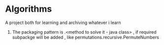 # Algorithms

A project both for learning and archiving whatever i learn 

1) The packaging pattern is <topic>.<method to solve it - java class> , if required subpackge will be added ,
like permutations.recursive.PermuteNumbers
